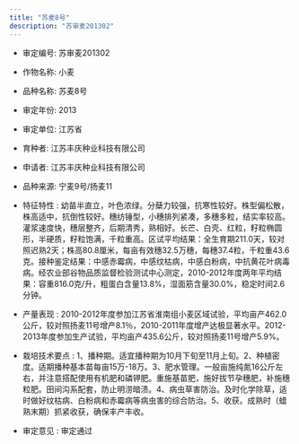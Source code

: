 ```yaml
---
title: "苏麦8号"
description: "苏审麦201302"
---
```

* 审定编号:  苏审麦201302

*  作物名称:  小麦

*  品种名称:  苏麦8号

*  审定年份:  2013

*  审定单位:  江苏省

* 育种者:  江苏丰庆种业科技有限公司

*  申请者:  江苏丰庆种业科技有限公司

*  品种来源:  宁麦9号/扬麦11

*  特征特性 : 
幼苗半直立，叶色浓绿。分蘖力较强，抗寒性较好。株型偏松散，株高适中，抗倒性较好。穗纺锤型，小穗排列紧凑，多穗多粒，结实率较高。灌浆速度快，穗层整齐，后期清秀，熟相好。长芒、白壳、红粒，籽粒椭圆形，半硬质，籽粒饱满，千粒重高。区试平均结果：全生育期211.0天，较对照迟熟2天；株高80.8厘米，每亩有效穗32.5万穗，每穗37.4粒，千粒重43.6克。接种鉴定结果：中感赤霉病，中感纹枯病，中感白粉病，中抗黄花叶病毒病。经农业部谷物品质监督检验测试中心测定，2010-2012年度两年平均结果：容重816.0克/升，粗蛋白含量13.8%，湿面筋含量30.0%，稳定时间2.6分钟。
 
*  产量表现 : 
2010-2012年度参加江苏省淮南组小麦区域试验，平均亩产462.0公斤，较对照扬麦11号增产8.1％，2010-2011年度增产达极显著水平。2012-2013年度参加生产试验，平均亩产435.6公斤，较对照扬麦11号增产5.9%。

*  栽培技术要点 : 
1、播种期。适宜播种期为10月下旬至11月上旬。2、种植密度。适期播种基本苗每亩15万-18万。3、肥水管理。一般亩施纯氮16公斤左右，并注意搭配使用有机肥和磷钾肥。重施基苗肥，施好拔节孕穗肥，补施穗粒肥。田间沟系配套，防止明涝暗渍。4、病虫草害防治。及时化学除草，适时做好纹枯病、白粉病和赤霉病等病虫害的综合防治。5、收获。成熟时（蜡熟末期）抓紧收获，确保丰产丰收。

*  审定意见 : 
审定通过

